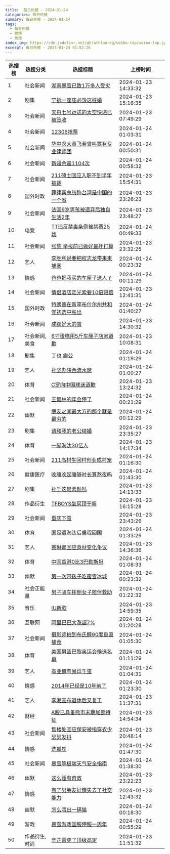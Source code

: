 ```yaml
---
title:  每日热搜 - 2024-01-24
categories: 每日热搜
summary: 每日热搜 - 2024-01-24
tags:
  - 每日热搜
  - 微博
  - 热搜
index_img: https://cdn.jsdelivr.net/gh/athlonreg/weibo-top/weibo-top.jpeg
excerpt: 每日热搜 - 2024-01-24 01:52:26
---
```


| 热搜榜 | 热搜分类 | 热搜标题 | 上榜时间 |
| --- | --- | --- | --- |
| 1 | 社会新闻 | [湖南暴雪已致1万多人受灾](https://s.weibo.com/weibo%3Fq%3D%2523%E6%B9%96%E5%8D%97%E6%9A%B4%E9%9B%AA%E5%B7%B2%E8%87%B41%E4%B8%87%E5%A4%9A%E4%BA%BA%E5%8F%97%E7%81%BE%2523) | 2024-01-23 14:33:32 | 
| 2 | 剧集 | [宁拆一座庙必毁这桩婚](https://s.weibo.com/weibo%3Fq%3D%2523%E5%AE%81%E6%8B%86%E4%B8%80%E5%BA%A7%E5%BA%99%E5%BF%85%E6%AF%81%E8%BF%99%E6%A1%A9%E5%A9%9A%2523) | 2024-01-23 15:16:35 | 
| 3 | 社会新闻 | [天舟七号运送的太空快递已被签收](https://s.weibo.com/weibo%3Fq%3D%2523%E5%A4%A9%E8%88%9F%E4%B8%83%E5%8F%B7%E8%BF%90%E9%80%81%E7%9A%84%E5%A4%AA%E7%A9%BA%E5%BF%AB%E9%80%92%E5%B7%B2%E8%A2%AB%E7%AD%BE%E6%94%B6%2523) | 2024-01-23 07:49:29 | 
| 4 | 社会新闻 | [12306抢票](https://s.weibo.com/weibo%3Fq%3D%252312306%E6%8A%A2%E7%A5%A8%2523) | 2024-01-24 01:03:31 | 
| 5 | 社会新闻 | [华中农大黄飞若曾叫嚣有专业律师团](https://s.weibo.com/weibo%3Fq%3D%2523%E5%8D%8E%E4%B8%AD%E5%86%9C%E5%A4%A7%E9%BB%84%E9%A3%9E%E8%8B%A5%E6%9B%BE%E5%8F%AB%E5%9A%A3%E6%9C%89%E4%B8%93%E4%B8%9A%E5%BE%8B%E5%B8%88%E5%9B%A2%2523) | 2024-01-24 00:50:31 | 
| 6 | 社会新闻 | [新疆余震1104次](https://s.weibo.com/weibo%3Fq%3D%2523%E6%96%B0%E7%96%86%E4%BD%99%E9%9C%871104%E6%AC%A1%2523) | 2024-01-24 00:58:32 | 
| 7 | 社会新闻 | [211硕士回应入职不到半年被裁](https://s.weibo.com/weibo%3Fq%3D%2523211%E7%A1%95%E5%A3%AB%E5%9B%9E%E5%BA%94%E5%85%A5%E8%81%8C%E4%B8%8D%E5%88%B0%E5%8D%8A%E5%B9%B4%E8%A2%AB%E8%A3%81%2523) | 2024-01-23 15:54:31 | 
| 8 | 国外时政 | [菲律宾总统称台湾是中国的一个省](https://s.weibo.com/weibo%3Fq%3D%2523%E8%8F%B2%E5%BE%8B%E5%AE%BE%E6%80%BB%E7%BB%9F%E7%A7%B0%E5%8F%B0%E6%B9%BE%E6%98%AF%E4%B8%AD%E5%9B%BD%E7%9A%84%E4%B8%80%E4%B8%AA%E7%9C%81%2523) | 2024-01-23 23:26:23 | 
| 9 | 社会新闻 | [法国9岁男孩被遗弃后独自生活2年](https://s.weibo.com/weibo%3Fq%3D%2523%E6%B3%95%E5%9B%BD9%E5%B2%81%E7%94%B7%E5%AD%A9%E8%A2%AB%E9%81%97%E5%BC%83%E5%90%8E%E7%8B%AC%E8%87%AA%E7%94%9F%E6%B4%BB2%E5%B9%B4%2523) | 2024-01-23 23:48:27 | 
| 10 | 电竞 | [TT违反禁毒条例被禁赛25场](https://s.weibo.com/weibo%3Fq%3D%2523TT%E8%BF%9D%E5%8F%8D%E7%A6%81%E6%AF%92%E6%9D%A1%E4%BE%8B%E8%A2%AB%E7%A6%81%E8%B5%9B25%E5%9C%BA%2523) | 2024-01-24 00:49:33 | 
| 11 | 社会新闻 | [张黎 举报前已做好最坏打算](https://s.weibo.com/weibo%3Fq%3D%2523%E5%BC%A0%E9%BB%8E%20%E4%B8%BE%E6%8A%A5%E5%89%8D%E5%B7%B2%E5%81%9A%E5%A5%BD%E6%9C%80%E5%9D%8F%E6%89%93%E7%AE%97%2523) | 2024-01-23 23:32:25 | 
| 12 | 艺人 | [李胜利说要把权志龙带来柬埔寨](https://s.weibo.com/weibo%3Fq%3D%2523%E6%9D%8E%E8%83%9C%E5%88%A9%E8%AF%B4%E8%A6%81%E6%8A%8A%E6%9D%83%E5%BF%97%E9%BE%99%E5%B8%A6%E6%9D%A5%E6%9F%AC%E5%9F%94%E5%AF%A8%2523) | 2024-01-24 00:23:32 | 
| 13 | 情感 | [爸爸把我买的车厘子送人了](https://s.weibo.com/weibo%3Fq%3D%2523%E7%88%B8%E7%88%B8%E6%8A%8A%E6%88%91%E4%B9%B0%E7%9A%84%E8%BD%A6%E5%8E%98%E5%AD%90%E9%80%81%E4%BA%BA%E4%BA%86%2523) | 2024-01-24 00:11:29 | 
| 14 | 社会新闻 | [情侣酒店走光索要10倍赔偿](https://s.weibo.com/weibo%3Fq%3D%2523%E6%83%85%E4%BE%A3%E9%85%92%E5%BA%97%E8%B5%B0%E5%85%89%E7%B4%A2%E8%A6%8110%E5%80%8D%E8%B5%94%E5%81%BF%2523) | 2024-01-23 12:41:31 | 
| 15 | 国外时政 | [特朗普在新罕布什尔州共和党初选中胜出](https://s.weibo.com/weibo%3Fq%3D%2523%E7%89%B9%E6%9C%97%E6%99%AE%E5%9C%A8%E6%96%B0%E7%BD%95%E5%B8%83%E4%BB%80%E5%B0%94%E5%B7%9E%E5%85%B1%E5%92%8C%E5%85%9A%E5%88%9D%E9%80%89%E4%B8%AD%E8%83%9C%E5%87%BA%2523) | 2024-01-24 01:40:27 | 
| 16 | 社会新闻 | [成都好大的雪](https://s.weibo.com/weibo%3Fq%3D%2523%E6%88%90%E9%83%BD%E5%A5%BD%E5%A4%A7%E7%9A%84%E9%9B%AA%2523) | 2024-01-23 14:30:32 | 
| 17 | 社会新闻,美食 | [6寸蛋糕用5斤车厘子店家道歉](https://s.weibo.com/weibo%3Fq%3D%25236%E5%AF%B8%E8%9B%8B%E7%B3%95%E7%94%A85%E6%96%A4%E8%BD%A6%E5%8E%98%E5%AD%90%E5%BA%97%E5%AE%B6%E9%81%93%E6%AD%89%2523) | 2024-01-23 10:08:31 | 
| 18 | 剧集 | [丁也 癫公](https://s.weibo.com/weibo%3Fq%3D%2523%E4%B8%81%E4%B9%9F%20%E7%99%AB%E5%85%AC%2523) | 2024-01-24 01:19:29 | 
| 19 | 艺人 | [孙坚办陕西流水席](https://s.weibo.com/weibo%3Fq%3D%2523%E5%AD%99%E5%9D%9A%E5%8A%9E%E9%99%95%E8%A5%BF%E6%B5%81%E6%B0%B4%E5%B8%AD%2523) | 2024-01-24 01:00:27 | 
| 20 | 体育 | [C罗向中国球迷道歉](https://s.weibo.com/weibo%3Fq%3D%2523C%E7%BD%97%E5%90%91%E4%B8%AD%E5%9B%BD%E7%90%83%E8%BF%B7%E9%81%93%E6%AD%89%2523) | 2024-01-23 13:24:32 | 
| 21 | 社会新闻 | [王健林的年会停了](https://s.weibo.com/weibo%3Fq%3D%2523%E7%8E%8B%E5%81%A5%E6%9E%97%E7%9A%84%E5%B9%B4%E4%BC%9A%E5%81%9C%E4%BA%86%2523) | 2024-01-24 00:21:29 | 
| 22 | 幽默 | [朋友之间最大方的那个就是最穷的](https://s.weibo.com/weibo%3Fq%3D%2523%E6%9C%8B%E5%8F%8B%E4%B9%8B%E9%97%B4%E6%9C%80%E5%A4%A7%E6%96%B9%E7%9A%84%E9%82%A3%E4%B8%AA%E5%B0%B1%E6%98%AF%E6%9C%80%E7%A9%B7%E7%9A%84%2523) | 2024-01-24 00:12:29 | 
| 23 | 剧集 | [请和我的老公结婚](https://s.weibo.com/weibo%3Fq%3D%2523%E8%AF%B7%E5%92%8C%E6%88%91%E7%9A%84%E8%80%81%E5%85%AC%E7%BB%93%E5%A9%9A%2523) | 2024-01-23 23:35:27 | 
| 24 | 体育 | [一脚淘汰30亿人](https://s.weibo.com/weibo%3Fq%3D%2523%E4%B8%80%E8%84%9A%E6%B7%98%E6%B1%B030%E4%BA%BF%E4%BA%BA%2523) | 2024-01-23 14:17:34 | 
| 25 | 社会新闻 | [211高材生回村创业成村宠](https://s.weibo.com/weibo%3Fq%3D%2523211%E9%AB%98%E6%9D%90%E7%94%9F%E5%9B%9E%E6%9D%91%E5%88%9B%E4%B8%9A%E6%88%90%E6%9D%91%E5%AE%A0%2523) | 2024-01-24 01:16:30 | 
| 26 | 健康医疗 | [晚睡晚起睡够时长算熬夜吗](https://s.weibo.com/weibo%3Fq%3D%2523%E6%99%9A%E7%9D%A1%E6%99%9A%E8%B5%B7%E7%9D%A1%E5%A4%9F%E6%97%B6%E9%95%BF%E7%AE%97%E7%86%AC%E5%A4%9C%E5%90%97%2523) | 2024-01-24 01:43:30 | 
| 27 | 剧集 | [孙千这是素颜吗](https://s.weibo.com/weibo%3Fq%3D%2523%E5%AD%99%E5%8D%83%E8%BF%99%E6%98%AF%E7%B4%A0%E9%A2%9C%E5%90%97%2523) | 2024-01-23 14:13:33 | 
| 28 | 作品衍生 | [TFBOYS坐房顶干嘛](https://s.weibo.com/weibo%3Fq%3D%2523TFBOYS%E5%9D%90%E6%88%BF%E9%A1%B6%E5%B9%B2%E5%98%9B%2523) | 2024-01-23 16:15:28 | 
| 29 | 社会新闻 | [重庆下雪](https://s.weibo.com/weibo%3Fq%3D%2523%E9%87%8D%E5%BA%86%E4%B8%8B%E9%9B%AA%2523) | 2024-01-23 23:43:26 | 
| 30 | 体育 | [国足遭淘汰后启程回国](https://s.weibo.com/weibo%3Fq%3D%2523%E5%9B%BD%E8%B6%B3%E9%81%AD%E6%B7%98%E6%B1%B0%E5%90%8E%E5%90%AF%E7%A8%8B%E5%9B%9E%E5%9B%BD%2523) | 2024-01-24 01:33:29 | 
| 31 | 艺人 | [赛琳娜回应身材变化争议](https://s.weibo.com/weibo%3Fq%3D%2523%E8%B5%9B%E7%90%B3%E5%A8%9C%E5%9B%9E%E5%BA%94%E8%BA%AB%E6%9D%90%E5%8F%98%E5%8C%96%E4%BA%89%E8%AE%AE%2523) | 2024-01-23 14:36:36 | 
| 32 | 体育 | [中国香港0比3巴勒斯坦](https://s.weibo.com/weibo%3Fq%3D%2523%E4%B8%AD%E5%9B%BD%E9%A6%99%E6%B8%AF0%E6%AF%943%E5%B7%B4%E5%8B%92%E6%96%AF%E5%9D%A6%2523) | 2024-01-24 01:08:33 | 
| 33 | 幽默 | [第一次带孩子吃蜜雪冰城](https://s.weibo.com/weibo%3Fq%3D%2523%E7%AC%AC%E4%B8%80%E6%AC%A1%E5%B8%A6%E5%AD%A9%E5%AD%90%E5%90%83%E8%9C%9C%E9%9B%AA%E5%86%B0%E5%9F%8E%2523) | 2024-01-24 00:23:32 | 
| 34 | 社会正能量 | [男子骑车摔倒女子陪伴救助](https://s.weibo.com/weibo%3Fq%3D%2523%E7%94%B7%E5%AD%90%E9%AA%91%E8%BD%A6%E6%91%94%E5%80%92%E5%A5%B3%E5%AD%90%E9%99%AA%E4%BC%B4%E6%95%91%E5%8A%A9%2523) | 2024-01-24 01:22:32 | 
| 35 | 音乐 | [IU新歌](https://s.weibo.com/weibo%3Fq%3D%2523IU%E6%96%B0%E6%AD%8C%2523) | 2024-01-23 14:59:35 | 
| 36 | 互联网 | [阿里巴巴大涨超7%](https://s.weibo.com/weibo%3Fq%3D%2523%E9%98%BF%E9%87%8C%E5%B7%B4%E5%B7%B4%E5%A4%A7%E6%B6%A8%E8%B6%857%25%2523) | 2024-01-24 01:20:28 | 
| 37 | 社会新闻 | [摄影师拍到布氏鲸90度垂直捕食](https://s.weibo.com/weibo%3Fq%3D%2523%E6%91%84%E5%BD%B1%E5%B8%88%E6%8B%8D%E5%88%B0%E5%B8%83%E6%B0%8F%E9%B2%B890%E5%BA%A6%E5%9E%82%E7%9B%B4%E6%8D%95%E9%A3%9F%2523) | 2024-01-24 01:05:30 | 
| 38 | 体育 | [美国男篮巴黎奥运会候选名单](https://s.weibo.com/weibo%3Fq%3D%2523%E7%BE%8E%E5%9B%BD%E7%94%B7%E7%AF%AE%E5%B7%B4%E9%BB%8E%E5%A5%A5%E8%BF%90%E4%BC%9A%E5%80%99%E9%80%89%E5%90%8D%E5%8D%95%2523) | 2024-01-24 01:11:29 | 
| 39 | 艺人 | [高亚麟夸易烊千玺](https://s.weibo.com/weibo%3Fq%3D%2523%E9%AB%98%E4%BA%9A%E9%BA%9F%E5%A4%B8%E6%98%93%E7%83%8A%E5%8D%83%E7%8E%BA%2523) | 2024-01-24 01:04:31 | 
| 40 | 情感 | [2014年已经是10年前了](https://s.weibo.com/weibo%3Fq%3D%25232014%E5%B9%B4%E5%B7%B2%E7%BB%8F%E6%98%AF10%E5%B9%B4%E5%89%8D%E4%BA%86%2523) | 2024-01-24 01:23:30 | 
| 41 | 艺人 | [李湘宣布退休后又复工](https://s.weibo.com/weibo%3Fq%3D%2523%E6%9D%8E%E6%B9%98%E5%AE%A3%E5%B8%83%E9%80%80%E4%BC%91%E5%90%8E%E5%8F%88%E5%A4%8D%E5%B7%A5%2523) | 2024-01-23 11:37:31 | 
| 42 | 财经 | [A股已具备熊市末期尾部特征](https://s.weibo.com/weibo%3Fq%3D%2523A%E8%82%A1%E5%B7%B2%E5%85%B7%E5%A4%87%E7%86%8A%E5%B8%82%E6%9C%AB%E6%9C%9F%E5%B0%BE%E9%83%A8%E7%89%B9%E5%BE%81%2523) | 2024-01-23 14:54:34 | 
| 43 | 社会新闻 | [售楼处回应保安被指穿衣少瑟瑟发抖](https://s.weibo.com/weibo%3Fq%3D%2523%E5%94%AE%E6%A5%BC%E5%A4%84%E5%9B%9E%E5%BA%94%E4%BF%9D%E5%AE%89%E8%A2%AB%E6%8C%87%E7%A9%BF%E8%A1%A3%E5%B0%91%E7%91%9F%E7%91%9F%E5%8F%91%E6%8A%96%2523) | 2024-01-23 20:48:14 | 
| 44 | 情感 | [洗狐狸](https://s.weibo.com/weibo%3Fq%3D%2523%E6%B4%97%E7%8B%90%E7%8B%B8%2523) | 2024-01-24 01:47:30 | 
| 45 | 社会新闻 | [暴雪等极端天气安全指南](https://s.weibo.com/weibo%3Fq%3D%2523%E6%9A%B4%E9%9B%AA%E7%AD%89%E6%9E%81%E7%AB%AF%E5%A4%A9%E6%B0%94%E5%AE%89%E5%85%A8%E6%8C%87%E5%8D%97%2523) | 2024-01-24 01:38:30 | 
| 46 | 幽默 | [这么睡有奇效](https://s.weibo.com/weibo%3Fq%3D%2523%E8%BF%99%E4%B9%88%E7%9D%A1%E6%9C%89%E5%A5%87%E6%95%88%2523) | 2024-01-23 23:22:23 | 
| 47 | 情感 | [有了男朋友好像失去了社交能力](https://s.weibo.com/weibo%3Fq%3D%2523%E6%9C%89%E4%BA%86%E7%94%B7%E6%9C%8B%E5%8F%8B%E5%A5%BD%E5%83%8F%E5%A4%B1%E5%8E%BB%E4%BA%86%E7%A4%BE%E4%BA%A4%E8%83%BD%E5%8A%9B%2523) | 2024-01-23 12:43:32 | 
| 48 | 幽默 | [怎么喂出一辆猫](https://s.weibo.com/weibo%3Fq%3D%2523%E6%80%8E%E4%B9%88%E5%96%82%E5%87%BA%E4%B8%80%E8%BE%86%E7%8C%AB%2523) | 2024-01-24 00:18:30 | 
| 49 | 游戏 | [暴雪游戏国服停服一周年](https://s.weibo.com/weibo%3Fq%3D%2523%E6%9A%B4%E9%9B%AA%E6%B8%B8%E6%88%8F%E5%9B%BD%E6%9C%8D%E5%81%9C%E6%9C%8D%E4%B8%80%E5%91%A8%E5%B9%B4%2523) | 2024-01-24 00:55:29 | 
| 50 | 作品衍生,时尚 | [辛芷蕾穿了顶级高定](https://s.weibo.com/weibo%3Fq%3D%2523%E8%BE%9B%E8%8A%B7%E8%95%BE%E7%A9%BF%E4%BA%86%E9%A1%B6%E7%BA%A7%E9%AB%98%E5%AE%9A%2523) | 2024-01-23 11:51:32 | 
